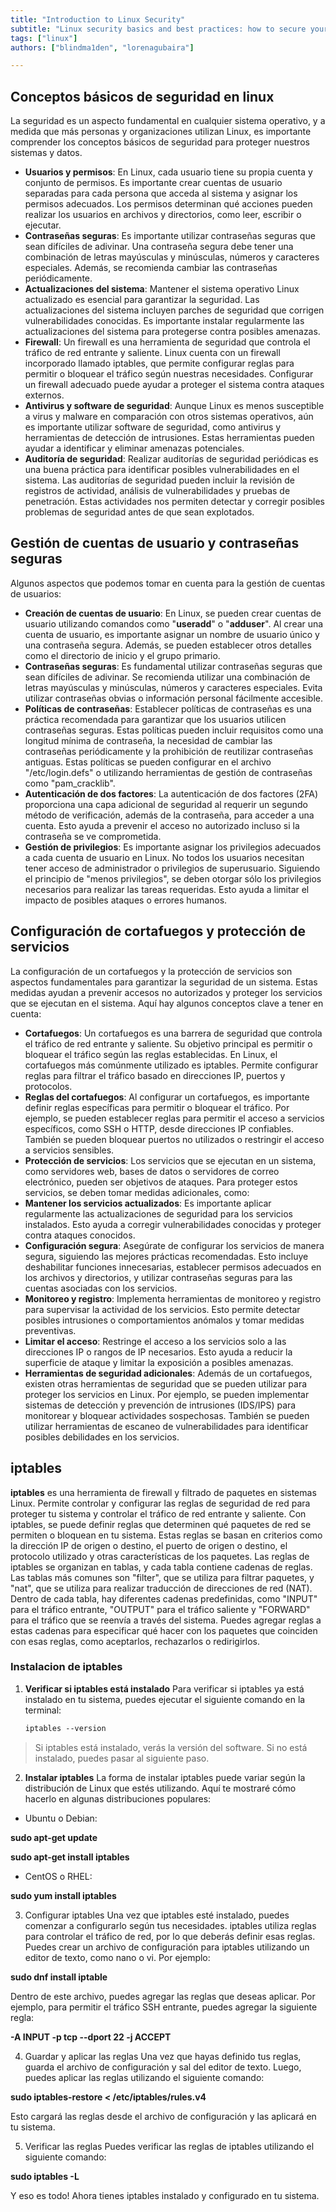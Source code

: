 ```yaml
---
title: "Introduction to Linux Security"
subtitle: "Linux security basics and best practices: how to secure your system, manage users, strong passwords, firewalls, and more."
tags: ["linux"]
authors: ["blindma1den", "lorenagubaira"]

---
```


## Conceptos básicos de seguridad en linux

La seguridad es un aspecto fundamental en cualquier sistema operativo, y a medida que más personas y organizaciones utilizan Linux, es importante comprender los conceptos básicos de seguridad para proteger nuestros sistemas y datos.

- **Usuarios y permisos**: En Linux, cada usuario tiene su propia cuenta y conjunto de permisos. Es importante crear cuentas de usuario separadas para cada persona que acceda al sistema y asignar los permisos adecuados. Los permisos determinan qué acciones pueden realizar los usuarios en archivos y directorios, como leer, escribir o ejecutar.
- **Contraseñas seguras**: Es importante utilizar contraseñas seguras que sean difíciles de adivinar. Una contraseña segura debe tener una combinación de letras mayúsculas y minúsculas, números y caracteres especiales. Además, se recomienda cambiar las contraseñas periódicamente.
- **Actualizaciones del sistema**: Mantener el sistema operativo Linux actualizado es esencial para garantizar la seguridad. Las actualizaciones del sistema incluyen parches de seguridad que corrigen vulnerabilidades conocidas. Es importante instalar regularmente las actualizaciones del sistema para protegerse contra posibles amenazas.
- **Firewall**: Un firewall es una herramienta de seguridad que controla el tráfico de red entrante y saliente. Linux cuenta con un firewall incorporado llamado iptables, que permite configurar reglas para permitir o bloquear el tráfico según nuestras necesidades. Configurar un firewall adecuado puede ayudar a proteger el sistema contra ataques externos.
- **Antivirus y software de seguridad**: Aunque Linux es menos susceptible a virus y malware en comparación con otros sistemas operativos, aún es importante utilizar software de seguridad, como antivirus y herramientas de detección de intrusiones. Estas herramientas pueden ayudar a identificar y eliminar amenazas potenciales.
- **Auditoría de seguridad**: Realizar auditorías de seguridad periódicas es una buena práctica para identificar posibles vulnerabilidades en el sistema. Las auditorías de seguridad pueden incluir la revisión de registros de actividad, análisis de vulnerabilidades y pruebas de penetración. Estas actividades nos permiten detectar y corregir posibles problemas de seguridad antes de que sean explotados.

## Gestión de cuentas de usuario y contraseñas seguras

Algunos aspectos que podemos tomar en cuenta para la gestión de cuentas de usuarios:

- **Creación de cuentas de usuario**: En Linux, se pueden crear cuentas de usuario utilizando comandos como "**useradd**" o "**adduser**". Al crear una cuenta de usuario, es importante asignar un nombre de usuario único y una contraseña segura. Además, se pueden establecer otros detalles como el directorio de inicio y el grupo primario.
- **Contraseñas seguras**: Es fundamental utilizar contraseñas seguras que sean difíciles de adivinar. Se recomienda utilizar una combinación de letras mayúsculas y minúsculas, números y caracteres especiales. Evita utilizar contraseñas obvias o información personal fácilmente accesible.
- **Políticas de contraseñas**: Establecer políticas de contraseñas es una práctica recomendada para garantizar que los usuarios utilicen contraseñas seguras. Estas políticas pueden incluir requisitos como una longitud mínima de contraseña, la necesidad de cambiar las contraseñas periódicamente y la prohibición de reutilizar contraseñas antiguas. Estas políticas se pueden configurar en el archivo "/etc/login.defs" o utilizando herramientas de gestión de contraseñas como "pam_cracklib".
- **Autenticación de dos factores**: La autenticación de dos factores (2FA) proporciona una capa adicional de seguridad al requerir un segundo método de verificación, además de la contraseña, para acceder a una cuenta. Esto ayuda a prevenir el acceso no autorizado incluso si la contraseña se ve comprometida.
- **Gestión de privilegios**: Es importante asignar los privilegios adecuados a cada cuenta de usuario en Linux. No todos los usuarios necesitan tener acceso de administrador o privilegios de superusuario. Siguiendo el principio de "menos privilegios", se deben otorgar sólo los privilegios necesarios para realizar las tareas requeridas. Esto ayuda a limitar el impacto de posibles ataques o errores humanos.

## Configuración de cortafuegos y protección de servicios

La configuración de un cortafuegos y la protección de servicios son aspectos fundamentales para garantizar la seguridad de un sistema. Estas medidas ayudan a prevenir accesos no autorizados y proteger los servicios que se ejecutan en el sistema. Aquí hay algunos conceptos clave a tener en cuenta:

- **Cortafuegos**: Un cortafuegos es una barrera de seguridad que controla el tráfico de red entrante y saliente. Su objetivo principal es permitir o bloquear el tráfico según las reglas establecidas. En Linux, el cortafuegos más comúnmente utilizado es iptables. Permite configurar reglas para filtrar el tráfico basado en direcciones IP, puertos y protocolos.
- **Reglas del cortafuegos**: Al configurar un cortafuegos, es importante definir reglas específicas para permitir o bloquear el tráfico. Por ejemplo, se pueden establecer reglas para permitir el acceso a servicios específicos, como SSH o HTTP, desde direcciones IP confiables. También se pueden bloquear puertos no utilizados o restringir el acceso a servicios sensibles.
- **Protección de servicios**: Los servicios que se ejecutan en un sistema, como servidores web, bases de datos o servidores de correo electrónico, pueden ser objetivos de ataques. Para proteger estos servicios, se deben tomar medidas adicionales, como:
- **Mantener los servicios actualizados**: Es importante aplicar regularmente las actualizaciones de seguridad para los servicios instalados. Esto ayuda a corregir vulnerabilidades conocidas y proteger contra ataques conocidos.
- **Configuración segura**: Asegúrate de configurar los servicios de manera segura, siguiendo las mejores prácticas recomendadas. Esto incluye deshabilitar funciones innecesarias, establecer permisos adecuados en los archivos y directorios, y utilizar contraseñas seguras para las cuentas asociadas con los servicios.
- **Monitoreo y registro**: Implementa herramientas de monitoreo y registro para supervisar la actividad de los servicios. Esto permite detectar posibles intrusiones o comportamientos anómalos y tomar medidas preventivas.
- **Limitar el acceso**: Restringe el acceso a los servicios solo a las direcciones IP o rangos de IP necesarios. Esto ayuda a reducir la superficie de ataque y limitar la exposición a posibles amenazas.
- **Herramientas de seguridad adicionales**: Además de un cortafuegos, existen otras herramientas de seguridad que se pueden utilizar para proteger los servicios en Linux. Por ejemplo, se pueden implementar sistemas de detección y prevención de intrusiones (IDS/IPS) para monitorear y bloquear actividades sospechosas. También se pueden utilizar herramientas de escaneo de vulnerabilidades para identificar posibles debilidades en los servicios.

## iptables


**iptables** es una herramienta de firewall y filtrado de paquetes en sistemas Linux. Permite controlar y configurar las reglas de seguridad de red para proteger tu sistema y controlar el tráfico de red entrante y saliente.
Con iptables, se puede definir reglas que determinen qué paquetes de red se permiten o bloquean en tu sistema. Estas reglas se basan en criterios como la dirección IP de origen o destino, el puerto de origen o destino, el protocolo utilizado y otras características de los paquetes.
Las reglas de iptables se organizan en tablas, y cada tabla contiene cadenas de reglas. Las tablas más comunes son "filter", que se utiliza para filtrar paquetes, y "nat", que se utiliza para realizar traducción de direcciones de red (NAT).
Dentro de cada tabla, hay diferentes cadenas predefinidas, como "INPUT" para el tráfico entrante, "OUTPUT" para el tráfico saliente y "FORWARD" para el tráfico que se reenvía a través del sistema. Puedes agregar reglas a estas cadenas para especificar qué hacer con los paquetes que coinciden con esas reglas, como aceptarlos, rechazarlos o redirigirlos.

### **Instalacion de iptables**


1. **Verificar si iptables está instalado**
Para verificar si iptables ya está instalado en tu sistema, puedes ejecutar el siguiente comando en la terminal:
    
    ```markdown
    iptables --version
    ```
    

> Si iptables está instalado, verás la versión del software. Si no está instalado, puedes pasar al siguiente paso.

2.  **Instalar iptables**
La forma de instalar iptables puede variar según la distribución de Linux que estés utilizando. Aquí te mostraré cómo hacerlo en algunas distribuciones populares:
- Ubuntu o Debian:

**sudo apt-get update**

**sudo apt-get install iptables**

- CentOS o RHEL:

**sudo yum install iptables**

3.  Configurar iptables
Una vez que iptables esté instalado, puedes comenzar a configurarlo según tus necesidades. iptables utiliza reglas para controlar el tráfico de red, por lo que deberás definir esas reglas.
Puedes crear un archivo de configuración para iptables utilizando un editor de texto, como nano o vi. Por ejemplo:

**sudo dnf install iptable**

Dentro de este archivo, puedes agregar las reglas que deseas aplicar. Por ejemplo, para permitir el tráfico SSH entrante, puedes agregar la siguiente regla:

**-A INPUT -p tcp --dport 22 -j ACCEPT**

4. Guardar y aplicar las reglas
Una vez que hayas definido tus reglas, guarda el archivo de configuración y sal del editor de texto.
Luego, puedes aplicar las reglas utilizando el siguiente comando:

**sudo iptables-restore < /etc/iptables/rules.v4**

Esto cargará las reglas desde el archivo de configuración y las aplicará en tu sistema.

5. Verificar las reglas
Puedes verificar las reglas de iptables utilizando el siguiente comando:

**sudo iptables -L** 

Y eso es todo! Ahora tienes iptables instalado y configurado en tu sistema.